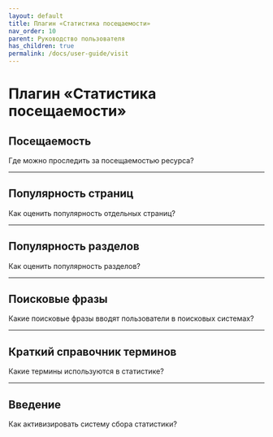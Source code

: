 ```yaml
---
layout: default
title: Плагин «Статистика посещаемости»
nav_order: 10
parent: Руководство пользователя
has_children: true
permalink: /docs/user-guide/visit
---
```


# Плагин «Статистика посещаемости»

## Посещаемость

Где можно проследить за посещаемостью ресурса?

---

## Популярность страниц

Как оценить популярность отдельных страниц?

---

## Популярность разделов

Как оценить популярность разделов?

---

## Поисковые фразы

Какие поисковые фразы вводят пользователи в поисковых системах?

---

## Краткий справочник терминов

Какие термины используются в статистике?

---

## Введение

Как активизировать систему сбора статистики?